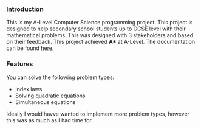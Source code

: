 ### Introduction
This is my A-Level Computer Science programming project. This project is designed to help secondary school students up to GCSE level with their mathematical problems. 
This was designed with 3 stakeholders and based on their feedback. This project achieved **A\*** at A-Level. The documentation can be found 
[here](https://docs.google.com/document/d/1qo7vmF0XlyIV_KoUsIhHgBm_IW1sTVGZ/edit?usp=sharing&ouid=106763523286618663464&rtpof=true&sd=true).

### Features
You can solve the following problem types:
* Index laws
* Solving quadratic equations
* Simultaneous equations

Ideally I would havve wanted to implement more problem types, however this was as much as I had time for.

